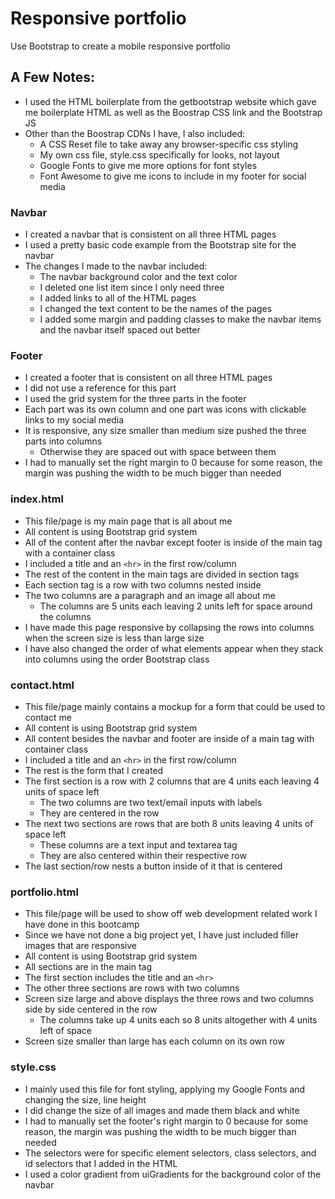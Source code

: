 # Responsive portfolio
Use Bootstrap to create a mobile responsive portfolio

## A Few Notes:
* I used the HTML boilerplate from the getbootstrap website which gave me boilerplate HTML as well as the Boostrap CSS link and the Bootstrap JS 
* Other than the Boostrap CDNs I have, I also included:
    * A CSS Reset file to take away any browser-specific css styling
    * My own css file, style.css specifically for looks, not layout
    * Google Fonts to give me more options for font styles
    * Font Awesome to give me icons to include in my footer for social media


### Navbar
* I created a navbar that is consistent on all three HTML pages
* I used a pretty basic code example from the Bootstrap site for the navbar
* The changes I made to the navbar included:
    * The navbar background color and the text color
    * I deleted one list item since I only need three
    * I added links to all of the HTML pages
    * I changed the text content to be the names of the pages
    * I added some margin and padding classes to make the navbar items and the navbar itself spaced out better

### Footer
* I created a footer that is consistent on all three HTML pages
* I did not use a reference for this part
* I used the grid system for the three parts in the footer
* Each part was its own column and one part was icons with clickable links to my social media
* It is responsive, any size smaller than medium size pushed the three parts into columns
    * Otherwise they are spaced out with space between them
* I had to manually set the right margin to 0 because for some reason, the margin was pushing the width to be much bigger than needed

### index.html
* This file/page is my main page that is all about me
* All content is using Bootstrap grid system
* All of the content after the navbar except footer is inside of the main tag with a container class
* I included a title and an `<hr>` in the first row/column
* The rest of the content in the main tags are divided in section tags
* Each section tag is a row with two columns nested inside
* The two columns are a paragraph and an image all about me
    * The columns are 5 units each leaving 2 units left for space around the columns
* I have made this page responsive by collapsing the rows into columns when the screen size is less than large size
* I have also changed the order of what elements appear when they stack into columns using the order Bootstrap class

### contact.html
* This file/page mainly contains a mockup for a form that could be used to contact me  
* All content is using Bootstrap grid system
* All content besides the navbar and footer are inside of a main tag with container class
* I included a title and an `<hr>` in the first row/column
* The rest is the form that I created
* The first section is a row with 2 columns that are 4 units each leaving 4 units of space left
    * The two columns are two text/email inputs with labels
    * They are centered in the row
* The next two sections are rows that are both 8 units leaving 4 units of space left
    * These columns are a text input and textarea tag
    * They are also centered within their respective row
* The last section/row nests a button inside of it that is centered

### portfolio.html
* This file/page will be used to show off web development related work I have done in this bootcamp
* Since we have not done a big project yet, I have just included filler images that are responsive
* All content is using Bootstrap grid system
* All sections are in the main tag
* The first section includes the title and an `<hr>`
* The other three sections are rows with two columns
* Screen size large and above displays the three rows and two columns side by side centered in the row
    * The columns take up 4 units each so 8 units altogether with 4 units left of space
* Screen size smaller than large has each column on its own row

### style.css
* I mainly used this file for font styling, applying my Google Fonts and changing the size, line height
* I did change the size of all images and made them black and white
* I had to manually set the footer's right margin to 0 because for some reason, the margin was pushing the width to be much bigger than needed
* The selectors were for specific element selectors, class selectors, and id selectors that I added in the HTML
* I used a color gradient from uiGradients for the background color of the navbar

